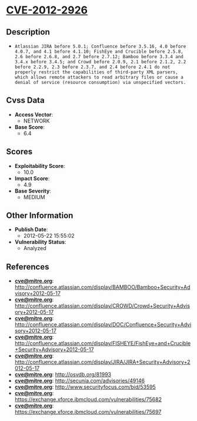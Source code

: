 
# [CVE-2012-2926](http://confluence.atlassian.com/display/BAMBOO/Bamboo+Security+Advisory+2012-05-17)

## Description

- `Atlassian JIRA before 5.0.1; Confluence before 3.5.16, 4.0 before 4.0.7, and 4.1 before 4.1.10; FishEye and Crucible before 2.5.8, 2.6 before 2.6.8, and 2.7 before 2.7.12; Bamboo before 3.3.4 and 3.4.x before 3.4.5; and Crowd before 2.0.9, 2.1 before 2.1.2, 2.2 before 2.2.9, 2.3 before 2.3.7, and 2.4 before 2.4.1 do not properly restrict the capabilities of third-party XML parsers, which allows remote attackers to read arbitrary files or cause a denial of service (resource consumption) via unspecified vectors.`

## Cvss Data

- **Access Vector**:
  - NETWORK
- **Base Score**:
  - 6.4

## Scores

- **Exploitability Score**:
  - 10.0
- **Impact Score**:
  - 4.9
- **Base Severity**:
  - MEDIUM

## Other Information

- **Publish Date**:
  - 2012-05-22 15:55:02
- **Vulnerability Status**:
  - Analyzed

## References

- **cve@mitre.org**: http://confluence.atlassian.com/display/BAMBOO/Bamboo+Security+Advisory+2012-05-17
- **cve@mitre.org**: http://confluence.atlassian.com/display/CROWD/Crowd+Security+Advisory+2012-05-17
- **cve@mitre.org**: http://confluence.atlassian.com/display/DOC/Confluence+Security+Advisory+2012-05-17
- **cve@mitre.org**: http://confluence.atlassian.com/display/FISHEYE/FishEye+and+Crucible+Security+Advisory+2012-05-17
- **cve@mitre.org**: http://confluence.atlassian.com/display/JIRA/JIRA+Security+Advisory+2012-05-17
- **cve@mitre.org**: http://osvdb.org/81993
- **cve@mitre.org**: http://secunia.com/advisories/49146
- **cve@mitre.org**: http://www.securityfocus.com/bid/53595
- **cve@mitre.org**: https://exchange.xforce.ibmcloud.com/vulnerabilities/75682
- **cve@mitre.org**: https://exchange.xforce.ibmcloud.com/vulnerabilities/75697
